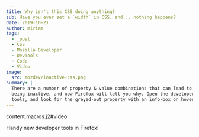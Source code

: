 ```yaml
---
title: Why isn't this CSS doing anything?
sub: Have you ever set a `width` in CSS, and... nothing happens?
date: 2019-10-21
author: miriam
tags:
  - _post
  - CSS
  - Mozilla Developer
  - DevTools
  - Code
  - Video
image:
  src: mozdev/inactive-css.png
summary: |
  There are a number of property & value combinations that can lead to CSS
  being inactive, and now Firefox will tell you why. Open the developer
  tools, and look for the greyed-out property with an info-box on hover.
---
```


content.macros.j2\#video

Handy new developer tools in Firefox!
